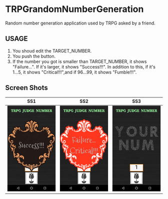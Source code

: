 # TRPGrandomNumberGeneration
Random number generation application used by TRPG asked by a friend.

## USAGE
1. You shoud edit the TARGET_NUMBER.
2. You push the button.
3. If the number you got is smaller than TARGET_NUMBER, it shows "Failure...". If it's larger, it shows "Success!!!". In addition to this, if it's 1...5, it shows "Critical!!!",and if 96...99, it shows "Fumble!!!".

## Screen Shots
|SS1|SS2|SS3|
|---|---|---|
|![SS1](https://github.com/TomoyaFujita2016/ScreenShots/blob/master/TRPG_Judge_Number/Screenshot_1496681690.png)|![SS2](https://github.com/TomoyaFujita2016/ScreenShots/blob/master/TRPG_Judge_Number/Screenshot_1496681614.png)|![SS3](https://github.com/TomoyaFujita2016/ScreenShots/blob/master/TRPG_Judge_Number/Screenshot_1496683037.png)|
